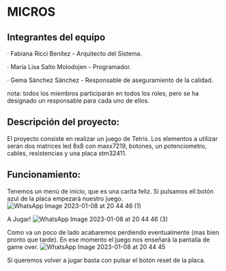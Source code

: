 # MICROS

## Integrantes del equipo

· Fabiana Ricci Benítez - Arquitecto del Sistema.

· María Lisa Salto Molodojen - Programador.

· Gema Sánchez Sánchez - Responsable de aseguramiento de la calidad.

nota: todos los miembros participarán en todos los roles, pero se ha designado un responsable para cada uno de ellos.

## Descripción del proyecto:

El proyecto consiste en realizar un juego de Tetris. Los elementos a utilizar serán dos matrices led 8x8 con masx7219, botones, un potenciometro, cables, resistencias y una placa stm32411.

## Funcionamiento: 

Tenemos un menú de inicio, que es una carita feliz. Si pulsamos ell botón azul de la placa empezará nuestro juego.
![WhatsApp Image 2023-01-08 at 20 44 46 (1)](https://user-images.githubusercontent.com/47832696/211217237-1726fafa-af3b-413c-bba5-72d499d15384.jpeg)


A Jugar!
![WhatsApp Image 2023-01-08 at 20 44 46 (3)](https://user-images.githubusercontent.com/47832696/211217253-9676e1ab-6cf5-4975-8909-92f8cdeaa85e.jpeg)


Como va un poco de lado acabaremos perdiendo eventualmente (mas bien pronto que tarde). En ese momento el juego nos enseñará la pantalla de game over.
![WhatsApp Image 2023-01-08 at 20 44 45](https://user-images.githubusercontent.com/47832696/211217242-ca7922f3-ef78-4007-9dee-acb4cae7435b.jpeg)


Si queremos volver a jugar basta con pulsar el botón reset de la placa.

